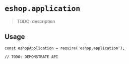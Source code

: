 # `eshop.application`

> TODO: description

## Usage

```
const eshopApplication = require('eshop.application');

// TODO: DEMONSTRATE API
```
